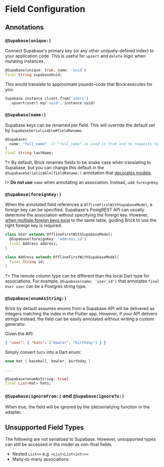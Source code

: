 # Field Configuration

## Annotations

### `@Supabase(unique:)`

Connect Supabase's primary key (or any other uniquely-defined index) to your application code. This is useful for `upsert` and `delete` logic when mutating instances.

```dart
@Supabase(unique: true, name: 'uuid')
final String supabaseUuid;
```

This would translate to approximate psuedo-code that Brick executes for you:

```dart
Supabase.instance.client.from('users')
  .upsert(user).eq('uuid', instance.uuid)
```

### `@Supabase(name:)`

Supabase keys can be renamed per field. This will override the default set by `SupabaseSerializable#fieldRename`.

```dart
@Supabase(
  name: "full_name"  // "full_name" is used in from and to requests to Supabase instead of "last_name"
)
final String lastName;
```

?> By default, Brick renames fields to be snake case when translating to Supabase, but you can change this default in the `@SupabaseSerializable(fieldRename:)` annotation that [decorates models](models.md).

!> **Do not use** `name` when annotating an association. Instead, use `foreignKey`.

### `@Supabase(foreignKey:)`

When the annotated field references a `OfflineFirstWithSupabaseModel`, a foreign key can be specified. Supabase's PostgREST API can usually determine the association without specifying the foreign key. However, [when multiple foreign keys exist](https://supabase.com/docs/guides/database/joins-and-nesting?queryGroups=language&language=dart#specifying-the-on-clause-for-joins-with-multiple-foreign-keys) to the same table, guiding Brick to use the right foreign key is required.

```dart
class User extends OfflineFirstWithSupabaseModel{
  @Supabase(foreignKey: 'address_id')
  final Address address;
}

class Address extends OfflineFirstWithSupabaseModel{
  final String id;
}
```

?> The remote column type can be different than the local Dart type for associations. For example, `@Supabase(name: 'user_id')` that annotates `final User user` can be a Postgres string type.

### `@Supabase(enumAsString:)`

Brick by default assumes enums from a Supabase API will be delivered as integers matching the index in the Flutter app. However, if your API delivers strings instead, the field can be easily annotated without writing a custom generator.

Given the API:

```json
{ "user": { "hats": ["bowler", "birthday"] } }
```

Simply convert `hats` into a Dart enum:

```dart
enum Hat { baseball, bowler, birthday }

...

@Supabase(enumAsString: true)
final List<Hat> hats;
```

### `@Supabase(ignoreFrom:)` and `@Supabase(ignoreTo:)`

When true, the field will be ignored by the (de)serializing function in the adapter.

## Unsupported Field Types

The following are not serialized to Supabase. However, unsupported types can still be accessed in the model as non-final fields.

- Nested `List<>` e.g. `<List<List<int>>>`
- Many-to-many associations
